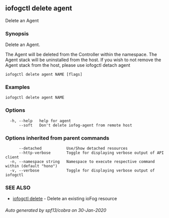 ## iofogctl delete agent

Delete an Agent

### Synopsis

Delete an Agent.

The Agent will be deleted from the Controller within the namespace.
The Agent stack will be uninstalled from the host.
If you wish to not remove the Agent stack from the host, please use iofogctl detach agent

```
iofogctl delete agent NAME [flags]
```

### Examples

```
iofogctl delete agent NAME
```

### Options

```
  -h, --help   help for agent
      --soft   Don't delete iofog-agent from remote host
```

### Options inherited from parent commands

```
      --detached           Use/Show detached resources
      --http-verbose       Toggle for displaying verbose output of API client
  -n, --namespace string   Namespace to execute respective command within (default "hono")
  -v, --verbose            Toggle for displaying verbose output of iofogctl
```

### SEE ALSO

* [iofogctl delete](iofogctl_delete.md)	 - Delete an existing ioFog resource

###### Auto generated by spf13/cobra on 30-Jan-2020
